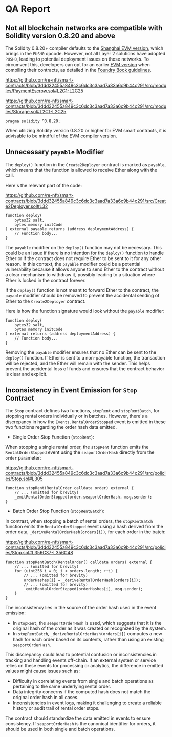 # QA Report

## Not all blockchain networks are compatible with Solidity version 0.8.20 and above

The Solidity 0.8.20+ compiler defaults to the [Shanghai EVM version](https://blog.soliditylang.org/2023/05/10/solidity-0.8.20-release-announcement/#important-note), which brings in the `PUSH0` opcode. However, not all Layer 2 solutions have adopted `PUSH0`, leading to potential deployment issues on those networks. To circumvent this, developers can opt for an earlier [EVM version](https://docs.soliditylang.org/en/v0.8.20/using-the-compiler.html?ref=zaryabs.com#setting-the-evm-version-to-target) when compiling their contracts, as detailed in the [Foundry Book guidelines](https://book.getfoundry.sh/reference/config/solidity-compiler#evm_version).

https://github.com/re-nft/smart-contracts/blob/3ddd32455a849c3c6dc3c3aad7a33a6c9b44c291/src/modules/PaymentEscrow.sol#L2C1-L2C25

https://github.com/re-nft/smart-contracts/blob/3ddd32455a849c3c6dc3c3aad7a33a6c9b44c291/src/modules/Storage.sol#L2C1-L2C25

```solidity
pragma solidity ^0.8.20;
```

When utilizing Solidity version 0.8.20 or higher for EVM smart contracts, it is advisable to be mindful of the EVM compiler version.

## Unnecessary `payable` Modifier
The `deploy()` function in the `Create2Deployer` contract is marked as `payable`, which means that the function is allowed to receive Ether along with the call. 

Here's the relevant part of the code:

https://github.com/re-nft/smart-contracts/blob/3ddd32455a849c3c6dc3c3aad7a33a6c9b44c291/src/Create2Deployer.sol#L32

```solidity
function deploy(
    bytes32 salt,
    bytes memory initCode
) external payable returns (address deploymentAddress) {
    // Function body...
}
```

The `payable` modifier on the `deploy()` function may not be necessary. This could be an issue if there is no intention for the `deploy()` function to handle Ether or if the contract does not require Ether to be sent to it for any other reason. In this context, the `payable` modifier could be a potential vulnerability because it allows anyone to send Ether to the contract without a clear mechanism to withdraw it, possibly leading to a situation where Ether is locked in the contract forever.

If the `deploy()` function is not meant to forward Ether to the contract, the `payable` modifier should be removed to prevent the accidental sending of Ether to the `Create2Deployer` contract.

Here is how the function signature would look without the `payable` modifier:

```solidity
function deploy(
    bytes32 salt,
    bytes memory initCode
) external returns (address deploymentAddress) {
    // Function body...
}
```

Removing the `payable` modifier ensures that no Ether can be sent to the `deploy()` function. If Ether is sent to a non-payable function, the transaction will be rejected, and the Ether will remain with the sender. This helps prevent the accidental loss of funds and ensures that the contract behavior is clear and explicit.

## Inconsistency in Event Emission for `Stop` Contract

The `Stop` contract defines two functions, `stopRent` and `stopRentBatch`, for stopping rental orders individually or in batches. However, there's a discrepancy in how the `Events.RentalOrderStopped` event is emitted in these two functions regarding the order hash data emitted.

* Single Order Stop Function (`stopRent`):

When stopping a single rental order, the `stopRent` function emits the `RentalOrderStopped` event using the `seaportOrderHash` directly from the `order` parameter:

https://github.com/re-nft/smart-contracts/blob/3ddd32455a849c3c6dc3c3aad7a33a6c9b44c291/src/policies/Stop.sol#L305

```solidity
function stopRent(RentalOrder calldata order) external {
    // ... (omitted for brevity)
    _emitRentalOrderStopped(order.seaportOrderHash, msg.sender);
}
```

* Batch Order Stop Function (`stopRentBatch`):

In contrast, when stopping a batch of rental orders, the `stopRentBatch` function emits the `RentalOrderStopped` event using a hash derived from the order data, `_deriveRentalOrderHash(orders[i])`, for each order in the batch:

https://github.com/re-nft/smart-contracts/blob/3ddd32455a849c3c6dc3c3aad7a33a6c9b44c291/src/policies/Stop.sol#L356C37-L356C48

```solidity
function stopRentBatch(RentalOrder[] calldata orders) external {
    // ... (omitted for brevity)
    for (uint256 i = 0; i < orders.length; ++i) {
        // ... (omitted for brevity)
        orderHashes[i] = _deriveRentalOrderHash(orders[i]);
        // ... (omitted for brevity)
        _emitRentalOrderStopped(orderHashes[i], msg.sender);
    }
}
```

The inconsistency lies in the source of the order hash used in the event emission:

- In `stopRent`, the `seaportOrderHash` is used, which suggests that it is the original hash of the order as it was created or recognized by the system.
- In `stopRentBatch`, `_deriveRentalOrderHash(orders[i])` computes a new hash for each order based on its contents, rather than using an existing `seaportOrderHash`.

This discrepancy could lead to potential confusion or inconsistencies in tracking and handling events off-chain. If an external system or service relies on these events for processing or analytics, the difference in emitted values might cause issues such as:

- Difficulty in correlating events from single and batch operations as pertaining to the same underlying rental order.
- Data integrity concerns if the computed hash does not match the original order hash in all cases.
- Inconsistencies in event logs, making it challenging to create a reliable history or audit trail of rental order stops.

The contract should standardize the data emitted in events to ensure consistency. If `seaportOrderHash` is the canonical identifier for orders, it should be used in both single and batch operations.